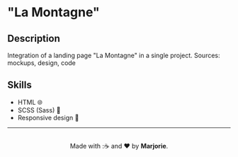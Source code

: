 # "La Montagne"

## Description

Integration of a landing page "La Montagne" in a single project.
Sources: mockups, design, code

## Skills

- HTML 🌐
- SCSS (Sass) 💅
- Responsive design 📱

---
<p align="center">
<br/>
  Made with :☕ and ❤️ by <b>Marjorie</b>.
<p/>

